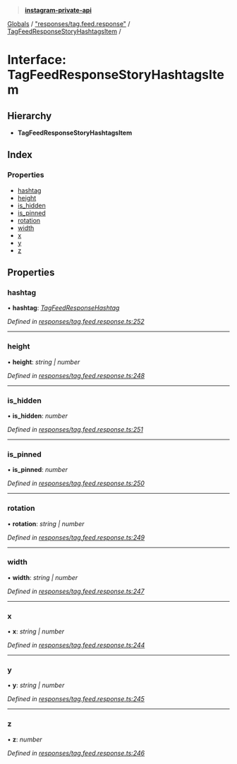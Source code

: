 > **[instagram-private-api](../README.md)**

[Globals](../README.md) / ["responses/tag.feed.response"](../modules/_responses_tag_feed_response_.md) / [TagFeedResponseStoryHashtagsItem](_responses_tag_feed_response_.tagfeedresponsestoryhashtagsitem.md) /

# Interface: TagFeedResponseStoryHashtagsItem

## Hierarchy

* **TagFeedResponseStoryHashtagsItem**

## Index

### Properties

* [hashtag](_responses_tag_feed_response_.tagfeedresponsestoryhashtagsitem.md#hashtag)
* [height](_responses_tag_feed_response_.tagfeedresponsestoryhashtagsitem.md#height)
* [is_hidden](_responses_tag_feed_response_.tagfeedresponsestoryhashtagsitem.md#is_hidden)
* [is_pinned](_responses_tag_feed_response_.tagfeedresponsestoryhashtagsitem.md#is_pinned)
* [rotation](_responses_tag_feed_response_.tagfeedresponsestoryhashtagsitem.md#rotation)
* [width](_responses_tag_feed_response_.tagfeedresponsestoryhashtagsitem.md#width)
* [x](_responses_tag_feed_response_.tagfeedresponsestoryhashtagsitem.md#x)
* [y](_responses_tag_feed_response_.tagfeedresponsestoryhashtagsitem.md#y)
* [z](_responses_tag_feed_response_.tagfeedresponsestoryhashtagsitem.md#z)

## Properties

###  hashtag

• **hashtag**: *[TagFeedResponseHashtag](_responses_tag_feed_response_.tagfeedresponsehashtag.md)*

*Defined in [responses/tag.feed.response.ts:252](https://github.com/dilame/instagram-private-api/blob/01eb399/src/responses/tag.feed.response.ts#L252)*

___

###  height

• **height**: *string | number*

*Defined in [responses/tag.feed.response.ts:248](https://github.com/dilame/instagram-private-api/blob/01eb399/src/responses/tag.feed.response.ts#L248)*

___

###  is_hidden

• **is_hidden**: *number*

*Defined in [responses/tag.feed.response.ts:251](https://github.com/dilame/instagram-private-api/blob/01eb399/src/responses/tag.feed.response.ts#L251)*

___

###  is_pinned

• **is_pinned**: *number*

*Defined in [responses/tag.feed.response.ts:250](https://github.com/dilame/instagram-private-api/blob/01eb399/src/responses/tag.feed.response.ts#L250)*

___

###  rotation

• **rotation**: *string | number*

*Defined in [responses/tag.feed.response.ts:249](https://github.com/dilame/instagram-private-api/blob/01eb399/src/responses/tag.feed.response.ts#L249)*

___

###  width

• **width**: *string | number*

*Defined in [responses/tag.feed.response.ts:247](https://github.com/dilame/instagram-private-api/blob/01eb399/src/responses/tag.feed.response.ts#L247)*

___

###  x

• **x**: *string | number*

*Defined in [responses/tag.feed.response.ts:244](https://github.com/dilame/instagram-private-api/blob/01eb399/src/responses/tag.feed.response.ts#L244)*

___

###  y

• **y**: *string | number*

*Defined in [responses/tag.feed.response.ts:245](https://github.com/dilame/instagram-private-api/blob/01eb399/src/responses/tag.feed.response.ts#L245)*

___

###  z

• **z**: *number*

*Defined in [responses/tag.feed.response.ts:246](https://github.com/dilame/instagram-private-api/blob/01eb399/src/responses/tag.feed.response.ts#L246)*
